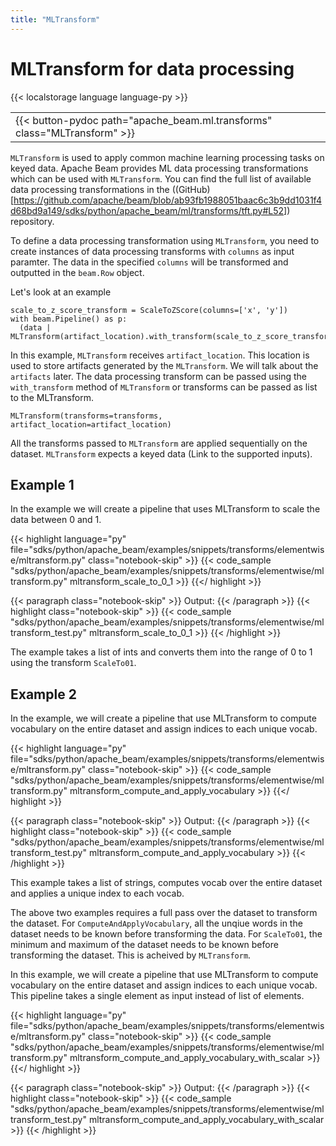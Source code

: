 ```yaml
---
title: "MLTransform"
---
```

<!--
Licensed under the Apache License, Version 2.0 (the "License");
you may not use this file except in compliance with the License.
You may obtain a copy of the License at

http://www.apache.org/licenses/LICENSE-2.0

Unless required by applicable law or agreed to in writing, software
distributed under the License is distributed on an "AS IS" BASIS,
WITHOUT WARRANTIES OR CONDITIONS OF ANY KIND, either express or implied.
See the License for the specific language governing permissions and
limitations under the License.
-->

# MLTransform for data processing

{{< localstorage language language-py >}}


<table>
  <tr>
    <td>
      <a>
      {{< button-pydoc path="apache_beam.ml.transforms" class="MLTransform" >}}
      </a>
   </td>
  </tr>
</table>


`MLTransform` is used to apply common machine learning processing tasks on keyed data. Apache Beam provides ML data processing transformations which can be used with `MLTransform`. You can find the full list of available data
processing transformations in the ((GitHub)[https://github.com/apache/beam/blob/ab93fb1988051baac6c3b9dd1031f4d68bd9a149/sdks/python/apache_beam/ml/transforms/tft.py#L52]) repository.


To define a data processing transformation using `MLTransform`, you need to create instances of data processing transforms with `columns` as input paramter. The data in the specified `columns` will be transformed and outputted in the `beam.Row` object.

Let's look at an example

```
scale_to_z_score_transform = ScaleToZScore(columns=['x', 'y'])
with beam.Pipeline() as p:
  (data | MLTransform(artifact_location).with_transform(scale_to_z_score_transform))
```

In this example, `MLTransform` receives `artifact_location`. This location is used to store artifacts generated by the `MLTransform`. We will talk about the `artifacts` later. The data processing transform can be passed using the `with_transform` method of `MLTransform` or transforms can be passed as list to the MLTransform.

```
MLTransform(transforms=transforms, artifact_location=artifact_location)
```

All the transforms passed to `MLTransform` are applied sequentially on the dataset. `MLTransform` expects a keyed data (Link to the supported inputs).


## Example 1

In the example we will create a pipeline that uses MLTransform to scale the data between 0 and 1.

{{< highlight language="py" file="sdks/python/apache_beam/examples/snippets/transforms/elementwise/mltransform.py"
  class="notebook-skip" >}}
{{< code_sample "sdks/python/apache_beam/examples/snippets/transforms/elementwise/mltransform.py" mltransform_scale_to_0_1 >}}
{{</ highlight >}}

{{< paragraph class="notebook-skip" >}}
Output:
{{< /paragraph >}}
{{< highlight class="notebook-skip" >}}
{{< code_sample "sdks/python/apache_beam/examples/snippets/transforms/elementwise/mltransform_test.py" mltransform_scale_to_0_1 >}}
{{< /highlight >}}


The example takes a list of ints and converts them into the range of 0 to 1 using the transform `ScaleTo01`.

## Example 2

In the example, we will create a pipeline that use MLTransform to compute vocabulary on the entire dataset and assign indices to each unique vocab.

{{< highlight language="py" file="sdks/python/apache_beam/examples/snippets/transforms/elementwise/mltransform.py"
  class="notebook-skip" >}}
{{< code_sample "sdks/python/apache_beam/examples/snippets/transforms/elementwise/mltransform.py" mltransform_compute_and_apply_vocabulary >}}
{{</ highlight >}}

{{< paragraph class="notebook-skip" >}}
Output:
{{< /paragraph >}}
{{< highlight class="notebook-skip" >}}
{{< code_sample "sdks/python/apache_beam/examples/snippets/transforms/elementwise/mltransform_test.py" mltransform_compute_and_apply_vocabulary >}}
{{< /highlight >}}


This example takes a list of strings, computes vocab over the entire dataset and applies a unique index to each vocab.


The above two examples requires a full pass over the dataset to transform the dataset. For `ComputeAndApplyVocabulary`, all the unqiue words in the dataset needs to be known before transforming the data. For `ScaleTo01`, the minimum and maximum of the dataset needs to be known before transforming the dataset. This is acheived by `MLTransform`.


In this example, we will create a pipeline that use MLTransform to compute vocabulary on the entire dataset and assign indices to each unique vocab. This pipeline takes a single element as input instead of list of elements.

{{< highlight language="py" file="sdks/python/apache_beam/examples/snippets/transforms/elementwise/mltransform.py"
  class="notebook-skip" >}}
{{< code_sample "sdks/python/apache_beam/examples/snippets/transforms/elementwise/mltransform.py" mltransform_compute_and_apply_vocabulary_with_scalar >}}
{{</ highlight >}}

{{< paragraph class="notebook-skip" >}}
Output:
{{< /paragraph >}}
{{< highlight class="notebook-skip" >}}
{{< code_sample "sdks/python/apache_beam/examples/snippets/transforms/elementwise/mltransform_test.py" mltransform_compute_and_apply_vocabulary_with_scalar >}}
{{< /highlight >}}